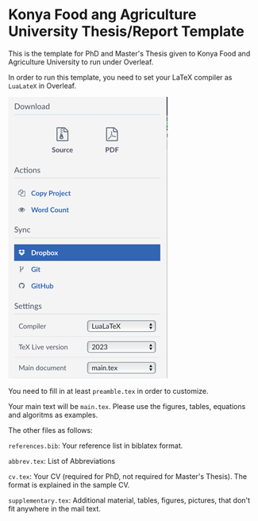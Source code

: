 # Konya Food ang Agriculture University Thesis/Report Template
This is the template for PhD and Master's Thesis given to Konya Food and Agriculture University to run under Overleaf.

In order to run this template, you need to set your LaTeX compiler as ```LuaLateX``` in Overleaf.

![img.png](img.png)

You need to fill in at least ``preamble.tex`` in order to customize.

Your main text will be ``main.tex``. Please use the figures, tables, equations and algoritms as examples.

The other files as follows:

``references.bib``: Your reference list in biblatex format.

``abbrev.tex``: List of Abbreviations

``cv.tex``: Your CV (required for PhD, not required for Master's Thesis). The format is explained in the sample CV.

``supplementary.tex``: Additional material, tables, figures, pictures, that don't fit anywhere in the mail text.


